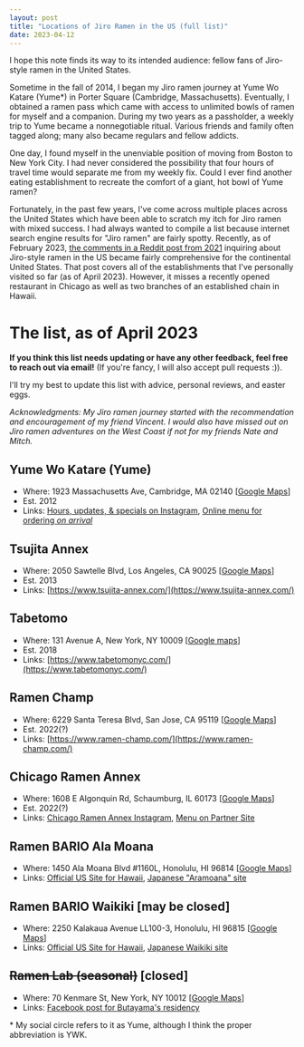 ```yaml
---
layout: post
title: "Locations of Jiro Ramen in the US (full list)"
date: 2023-04-12
---
```


I hope this note finds its way to its intended audience: fellow fans of Jiro-style ramen in the United States. 

Sometime in the fall of 2014, I began my Jiro ramen journey at Yume Wo Katare (Yume*) in Porter Square (Cambridge, Massachusetts). 
Eventually, I obtained a ramen pass which came with access to unlimited bowls of ramen for myself and a companion. 
During my two years as a passholder, a weekly trip to Yume became a nonnegotiable ritual. 
Various friends and family often tagged along; many also became regulars and fellow addicts. 

One day, I found myself in the unenviable position of moving from Boston to New York City. 
I had never considered the possibility that four hours of travel time would separate me from my weekly fix. 
Could I ever find another eating establishment to recreate the comfort of a giant, hot bowl of Yume ramen?

Fortunately, in the past few years, I've come across multiple places across the United States which have been able to 
scratch my itch for Jiro ramen with mixed success. 
I had always wanted to compile a list because internet search engine results for "Jiro ramen" are fairly spotty. 
Recently, as of February 2023, [the comments in a Reddit post from 2021](https://www.reddit.com/r/ramen/comments/pqanmp/jiro_style_ramen_in_us_anyone_know_of_any/)
 inquiring about Jiro-style ramen in the US became fairly comprehensive for the continental United States. 
That post covers all of the establishments that I've personally visited so far (as of April 2023). 
However, it misses a recently opened restaurant in Chicago as well as two branches of an established chain in Hawaii.


# The list, as of April 2023

**If you think this list needs updating or have any other feedback, feel free to reach out via email!** 
(If you're fancy, I will also accept pull requests :)).

I'll try my best to update this list with advice, personal reviews, and easter eggs.

*Acknowledgments: My Jiro ramen journey started with the recommendation and encouragement of my friend Vincent.
I would also have missed out on Jiro ramen adventures on the West Coast if not for my friends Nate and Mitch.*


## Yume Wo Katare (Yume)
- Where: 1923 Massachusetts Ave, Cambridge, MA 02140 [[Google Maps](https://goo.gl/maps/6FpVRzKbFZJLW6wy9)]
- Est. 2012
- Links: [Hours, updates, & specials on Instagram](https://www.instagram.com/yume_wo_katare/?hl=en), [Online menu for ordering *on arrival*](https://www.onamenu.com/r/yume-wo-katare)


## Tsujita Annex
- Where: 2050 Sawtelle Blvd, Los Angeles, CA 90025 [[Google Maps](https://goo.gl/maps/zP6cGhRfDTmGJjuw9)]
- Est. 2013
- Links: [https://www.tsujita-annex.com/](https://www.tsujita-annex.com/)


## Tabetomo
- Where: 131 Avenue A, New York, NY 10009 [[Google maps](https://goo.gl/maps/ctqCxPRKjgjZ83r58)]
- Est. 2018
- Links: [https://www.tabetomonyc.com/](https://www.tabetomonyc.com/)


## Ramen Champ
- Where: 6229 Santa Teresa Blvd, San Jose, CA 95119 [[Google Maps](https://goo.gl/maps/GXsP1DvAwLKYsGup7)]
- Est. 2022(?)
- Links: [https://www.ramen-champ.com/](https://www.ramen-champ.com/)


## Chicago Ramen Annex
- Where: 1608 E Algonquin Rd, Schaumburg, IL 60173 [[Google Maps](https://goo.gl/maps/PEkuAo6gRB1kpy2Y9)]
- Est. 2022(?)
- Links: [Chicago Ramen Annex Instagram](https://ramen-guys.com/collections/chicago-ramen-annex), [Menu on Partner Site](https://ramen-guys.com/collections/chicago-ramen-annex)


## Ramen BARIO Ala Moana
- Where: 1450 Ala Moana Blvd #1160L, Honolulu, HI 96814 [[Google Maps](https://goo.gl/maps/4iTXt5yS56yJNpVA7)]
- Links: [Official US Site for Hawaii](https://www.bario-hawaii.com/), [Japanese "Aramoana" site](http://www.bario.co.jp/en/shop/aramoana.html)


## Ramen BARIO Waikiki [may be closed]
- Where: 2250 Kalakaua Avenue LL100-3, Honolulu, HI 96815 [[Google Maps](https://goo.gl/maps/EwK4SgRrvzsUCawT9)]
- Links: [Official US Site for Hawaii](https://www.bario-hawaii.com/), [Japanese Waikiki site](http://www.bario.co.jp/en/shop/waikiki.html)

## ~~Ramen Lab (seasonal)~~ [closed]
- Where: 70 Kenmare St, New York, NY 10012 [[Google Maps](https://goo.gl/maps/stvwyp72ZAm5FPpb9)]
- Links: [Facebook post for Butayama's residency](https://m.facebook.com/ramenlabNYC/posts/ramen-butayamas-ramen-is-a-mountain-of-flavor-and-we-are-ready-to-climb-it-try-t/2457648527781379/)

\* My social circle refers to it as Yume, although I think the proper abbreviation is YWK.
